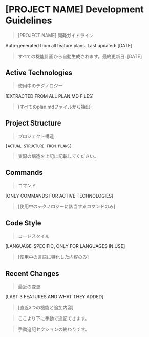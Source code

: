 # [PROJECT NAME] Development Guidelines
> [PROJECT NAME] 開発ガイドライン

Auto-generated from all feature plans. Last updated: [DATE]
> すべての機能計画から自動生成されます。最終更新日: [DATE]

## Active Technologies
> 使用中のテクノロジー

[EXTRACTED FROM ALL PLAN.MD FILES]
> [すべてのplan.mdファイルから抽出]

## Project Structure
> プロジェクト構造

```
[ACTUAL STRUCTURE FROM PLANS]
```
> 実際の構造を上記に記載してください。

## Commands
> コマンド

[ONLY COMMANDS FOR ACTIVE TECHNOLOGIES]
> [使用中のテクノロジーに該当するコマンドのみ]

## Code Style
> コードスタイル

[LANGUAGE-SPECIFIC, ONLY FOR LANGUAGES IN USE]
> [使用中の言語に特化した内容のみ]

## Recent Changes
> 最近の変更

[LAST 3 FEATURES AND WHAT THEY ADDED]
> [直近3つの機能と追加内容]

<!-- MANUAL ADDITIONS START -->
> ここより下に手動で追記できます。
<!-- MANUAL ADDITIONS END -->
> 手動追記セクションの終わりです。
